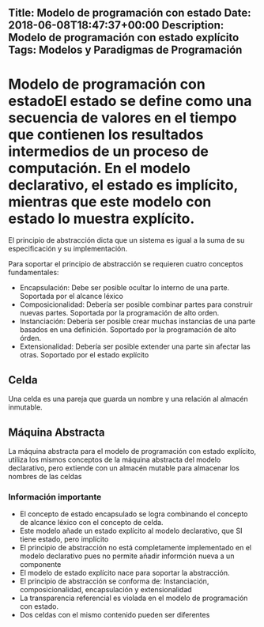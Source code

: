 Title: Modelo de programación con estado
Date: 2018-06-08T18:47:37+00:00
Description: Modelo de programación con estado explícito
Tags: Modelos y Paradigmas de Programación
---
# Modelo de programación con estadoEl estado se define como una secuencia de valores en el tiempo que contienen los resultados intermedios de un proceso de computación. En el modelo declarativo, el estado es implícito, mientras que este modelo con estado lo muestra explícito.

El principio de abstracción dicta que un sistema es igual a la suma de su especificación y su implementación.

Para soportar el principio de abstracción se requieren cuatro conceptos fundamentales:

- Encapsulación: Debe ser posible ocultar lo interno de una parte. Soportada por el alcance léxico
- Composicionalidad: Debería ser posible combinar partes para construir nuevas partes. Soportada por la programación de alto orden.
- Instanciación: Debería ser posible crear muchas instancias de una parte basados en una definición. Soportado por la programación de alto órden.
- Extensionalidad: Debería ser posible extender una parte sin afectar las otras. Soportado por el estado explícito

## Celda
Una celda es una pareja que guarda un nombre y una relación al almacén inmutable.

## Máquina Abstracta
La máquina abstracta para el modelo de programación con estado explícito, utiliza los mismos conceptos de la máquina abstracta del modelo declarativo, pero extiende con un almacén mutable para almacenar los nombres de las celdas

### Información importante
- El concepto de estado encapsulado se logra combinando el concepto de alcance léxico con el concepto de celda.
- Este modelo añade un estado explícito al modelo declarativo, que SI tiene estado, pero implícito
- El principio de abstracción no está completamente implementado en el modelo declarativo pues no permite añadir informción nueva a un componente
- El modelo de estado explícito nace para soportar la abstracción.
- El principio de abstracción se conforma de: Instanciación, composicionalidad, encapsulación y extensionalidad
- La transparencia referencial es violada en el modelo de programación con estado.
- Dos celdas con el mismo contenido pueden ser diferentes